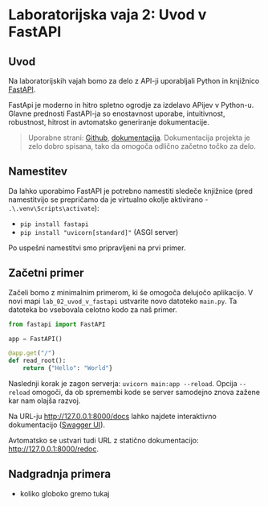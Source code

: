 # Laboratorijska vaja 2: Uvod v FastAPI

## Uvod
Na laboratorijskih vajah bomo za delo z API-ji uporabljali Python in knjižnico [FastAPI](https://fastapi.tiangolo.com/).

FastApi je moderno in hitro spletno ogrodje za izdelavo APijev v Python-u. Glavne prednosti FastAPI-ja so enostavnost uporabe, intuitivnost, robustnost, hitrost in avtomatsko generiranje dokumentacije.

> Uporabne strani: [Github](https://github.com/tiangolo/fastapi), [dokumentacija](https://fastapi.tiangolo.com). Dokumentacija projekta je zelo dobro spisana, tako da omogoča odlično začetno točko za delo.

## Namestitev

Da lahko uporabimo FastAPI je potrebno namestiti sledeče knjižnice (pred namestitvijo se prepričamo da je virtualno okolje aktivirano - `.\.venv\Scripts\activate`):
- `pip install fastapi`
- `pip install "uvicorn[standard]"` (ASGI server)

Po uspešni namestitvi smo pripravljeni na prvi primer.

## Začetni primer

Začeli bomo z minimalnim primerom, ki še omogoča delujočo aplikacijo. V novi mapi `lab_02_uvod_v_fastapi` ustvarite novo datoteko `main.py`. Ta datoteka bo vsebovala celotno kodo za naš primer.

```python
from fastapi import FastAPI

app = FastAPI()

@app.get("/")
def read_root():
    return {"Hello": "World"}
```

Naslednji korak je zagon serverja: `uvicorn main:app --reload`. Opcija `--reload` omogoči, da ob spremembi kode se server samodejno znova zažene kar nam olajša razvoj.

Na URL-ju http://127.0.0.1:8000/docs lahko najdete interaktivno dokumentacijo ([Swagger UI](https://github.com/swagger-api/swagger-ui)).

Avtomatsko se ustvari tudi URL z statično dokumentacijo: http://127.0.0.1:8000/redoc.


## Nadgradnja primera

- koliko globoko gremo tukaj